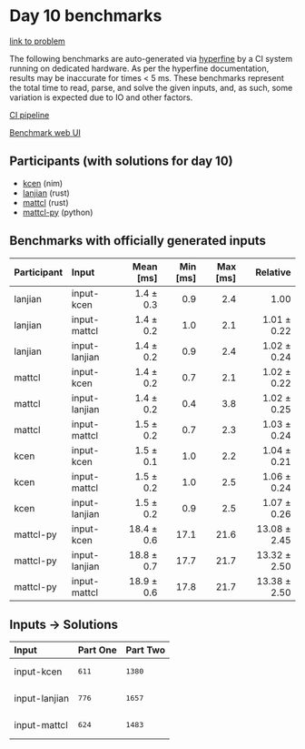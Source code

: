 # Day 10 benchmarks

[link to problem](https://adventofcode.com/2024/day/10)

The following benchmarks are auto-generated via
[hyperfine](https://github.com/sharkdp/hyperfine) by a CI system running on
dedicated hardware. As per the hyperfine documentation, results may be
inaccurate for times < 5 ms. These benchmarks represent the total time to read,
parse, and solve the given inputs, and, as such, some variation is expected due
to IO and other factors.

[CI pipeline](http://ci.papercode.net:8080/teams/main/pipelines/aoc2024)

[Benchmark web UI](https://aoc.ancalagon.black)


## Participants (with solutions for day 10)

- [kcen](https://github.com/kcen/aoc2024) (nim)
- [lanjian](https://github.com/lanjian/aoc-2024) (rust)
- [mattcl](https://github.com/mattcl/aoc2024) (rust)
- [mattcl-py](https://github.com/mattcl/aoc2024-py) (python)


## Benchmarks with officially generated inputs

| Participant | Input | Mean [ms] | Min [ms] | Max [ms] | Relative |
|:---|:---|---:|---:|---:|---:|
| lanjian | input-kcen | 1.4 ± 0.3 | 0.9 | 2.4 | 1.00 |
| lanjian | input-mattcl | 1.4 ± 0.2 | 1.0 | 2.1 | 1.01 ± 0.22 |
| lanjian | input-lanjian | 1.4 ± 0.2 | 0.9 | 2.4 | 1.02 ± 0.24 |
| mattcl | input-kcen | 1.4 ± 0.2 | 0.7 | 2.1 | 1.02 ± 0.22 |
| mattcl | input-lanjian | 1.4 ± 0.2 | 0.4 | 3.8 | 1.02 ± 0.25 |
| mattcl | input-mattcl | 1.5 ± 0.2 | 0.7 | 2.3 | 1.03 ± 0.24 |
| kcen | input-kcen | 1.5 ± 0.1 | 1.0 | 2.2 | 1.04 ± 0.21 |
| kcen | input-mattcl | 1.5 ± 0.2 | 1.0 | 2.5 | 1.06 ± 0.24 |
| kcen | input-lanjian | 1.5 ± 0.2 | 0.9 | 2.5 | 1.07 ± 0.26 |
| mattcl-py | input-kcen | 18.4 ± 0.6 | 17.1 | 21.6 | 13.08 ± 2.45 |
| mattcl-py | input-lanjian | 18.8 ± 0.7 | 17.7 | 21.7 | 13.32 ± 2.50 |
| mattcl-py | input-mattcl | 18.9 ± 0.6 | 17.8 | 21.7 | 13.38 ± 2.50 |


## Inputs -> Solutions

| Input | Part One | Part Two |
|:---|:---|:---|
|input-kcen|<pre>611</pre>|<pre>1380</pre>|
|input-lanjian|<pre>776</pre>|<pre>1657</pre>|
|input-mattcl|<pre>624</pre>|<pre>1483</pre>|